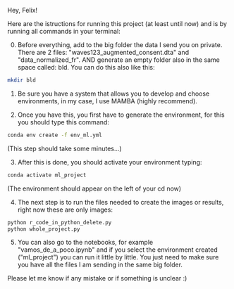 Hey, Felix!

Here are the istructions for running this project (at least until now) and is by running all commands in your terminal:

0. Before everything, add to the big folder the data I send you on private. There are 2 files: "waves123_augmented_consent.dta" and "data_normalized_fr". AND generate an empty folder also in the same space called: bld. You can do this also like this:
```bash
mkdir bld
```

1. Be sure you have a system that allows you to develop and choose environments, in my case, I use MAMBA (highly recommend).

2. Once you have this, you first have to generate the environment, for this you should type this command:

```bash
conda env create -f env_ml.yml
```
(This step should take some minutes...)

3. After this is done, you should activate your environment typing:

```bash
conda activate ml_project
```
(The environment should appear on the left of your cd now)

4. The next step is to run the files needed to create the images or results, right now these are only images:
```bash
python r_code_in_python_delete.py
python whole_project.py
```

5. You can also go to the notebooks, for example "vamos_de_a_poco.ipynb" and if you select the environment created ("ml_project") you can run it little by little. You just need to make sure you have all the files I am sending in the same big folder.

Please let me know if any mistake or if something is unclear :)
